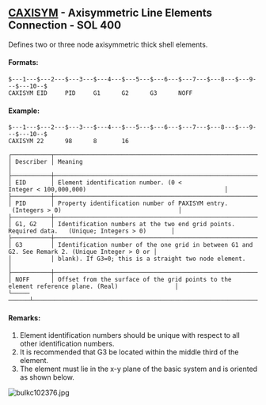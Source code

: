 ## [CAXISYM](https://help.hexagonmi.com/bundle/MSC_Nastran_2022.4/page/Nastran_Combined_Book/qrg/bulkc1/TOC.CAXISYM.xhtml) - Axisymmetric Line Elements Connection - SOL 400

Defines two or three node axisymmetric thick shell elements.

#### Formats:

```nastran
$---1---$---2---$---3---$---4---$---5---$---6---$---7---$---8---$---9---$---10--$
CAXISYM EID     PID     G1      G2      G3      NOFF                            
```

#### Example:

```nastran
$---1---$---2---$---3---$---4---$---5---$---6---$---7---$---8---$---9---$---10--$
CAXISYM 22      98      8       16                                              
```

```text
┌───────────┬──────────────────────────────────────────────────────────────────────────────────────────────────┐
│ Describer │ Meaning                                                                                          │
├───────────┼──────────────────────────────────────────────────────────────────────────────────────────────────┤
│ EID       │ Element identification number. (0 < Integer < 100,000,000)                                       │
├───────────┼──────────────────────────────────────────────────────────────────────────────────────────────────┤
│ PID       │ Property identification number of PAXISYM entry.  (Integers > 0)                                 │
├───────────┼──────────────────────────────────────────────────────────────────────────────────────────────────┤
│ G1, G2    │ Identification numbers at the two end grid points. Required data.   (Unique; Integers > 0)       │
├───────────┼──────────────────────────────────────────────────────────────────────────────────────────────────┤
│ G3        │ Identification number of the one grid in between G1 and G2. See Remark 2. (Unique Integer > 0 or │
│           │ blank). If G3=0; this is a straight two node element.                                            │
├───────────┼──────────────────────────────────────────────────────────────────────────────────────────────────┤
│ NOFF      │ Offset from the surface of the grid points to the element reference plane. (Real)                │
└─────
──────┴──────────────────────────────────────────────────────────────────────────────────────────────────┘
```
#### Remarks:

1. Element identification numbers should be unique with respect to all other identification numbers.
2. It is recommended that G3 be located within the middle third of the element.
3. The element must lie in the x-y plane of the basic system and is oriented as shown below.

![bulkc102376.jpg](https://help-be.hexagonmi.com/bundle/MSC_Nastran_2022.4/page/Nastran_Combined_Book/qrg/bulkc1/../../../assets/bulkc102376.jpg?_LANG=enus)
